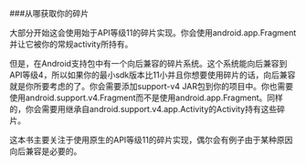 ###从哪获取你的碎片

大部分开始这会使用始于API等级11的碎片实现。你会使用android.app.Fragment并让它被你的常规activity所持有。

但是，在Android支持包中有一个向后兼容的碎片系统。这个系统能向后兼容到API等级4，所以如果你的最小sdk版本比11小并且你想要使用碎片的话，向后兼容就是你所要考虑的了。你会需要添加support-v4 JAR包到你的项目中。你也需要使用android.support.v4.Fragment而不是使用android.app.Fragment。同样的，你会需要用继承自android.support.v4.app.Activity的Activity持有这些碎片。

这本书主要关注于使用原生的API等级11的碎片实现，偶尔会有例子由于某种原因向后兼容是必要的。

